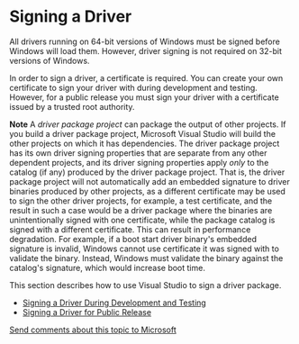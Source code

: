Signing a Driver
============================================================

All drivers running on 64-bit versions of Windows must be signed before Windows will load them. However, driver signing is not required on 32-bit versions of Windows.

In order to sign a driver, a certificate is required. You can create your own certificate to sign your driver with during development and testing. However, for a public release you must sign your driver with a certificate issued by a trusted root authority.

**Note**  A *driver package project* can package the output of other projects. If you build a driver package project, Microsoft Visual Studio will build the other projects on which it has dependencies. The driver package project has its own driver signing properties that are separate from any other dependent projects, and its driver signing properties apply *only* to the catalog (if any) produced by the driver package project. That is, the driver package project will not automatically add an embedded signature to driver binaries produced by other projects, as a different certificate may be used to sign the other driver projects, for example, a test certificate, and the result in such a case would be a driver package where the binaries are unintentionally signed with one certificate, while the package catalog is signed with a different certificate. This can result in performance degradation. For example, if a boot start driver binary's embedded signature is invalid, Windows cannot use certificate it was signed with to validate the binary. Instead, Windows must validate the binary against the catalog's signature, which would increase boot time.

 

This section describes how to use Visual Studio to sign a driver package.

-   [Signing a Driver During Development and Testing](signing_a_driver_during_development_and_testing.md)
-   [Signing a Driver for Public Release](signing_a_driver_for_public_release.md)

 

 

[Send comments about this topic to Microsoft](mailto:wsddocfb@microsoft.com?subject=Documentation%20feedback%20[VsDriver\vsdriver]:%20Signing%20a%20Driver%20%20RELEASE:%20%289/30/2015%29&body=%0A%0APRIVACY%20STATEMENT%0A%0AWe%20use%20your%20feedback%20to%20improve%20the%20documentation.%20We%20don't%20use%20your%20email%20address%20for%20any%20other%20purpose,%20and%20we'll%20remove%20your%20email%20address%20from%20our%20system%20after%20the%20issue%20that%20you're%20reporting%20is%20fixed.%20While%20we're%20working%20to%20fix%20this%20issue,%20we%20might%20send%20you%20an%20email%20message%20to%20ask%20for%20more%20info.%20Later,%20we%20might%20also%20send%20you%20an%20email%20message%20to%20let%20you%20know%20that%20we've%20addressed%20your%20feedback.%0A%0AFor%20more%20info%20about%20Microsoft's%20privacy%20policy,%20see%20http://privacy.microsoft.com/en-us/default. "Send comments about this topic to Microsoft")




<!--HONumber=Mar16_HO2-->


